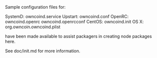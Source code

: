 Sample configuration files for:

SystemD: owncoind.service
Upstart: owncoind.conf
OpenRC:  owncoind.openrc
         owncoind.openrcconf
CentOS:  owncoind.init
OS X:    org.owncoin.owncoind.plist

have been made available to assist packagers in creating node packages here.

See doc/init.md for more information.

